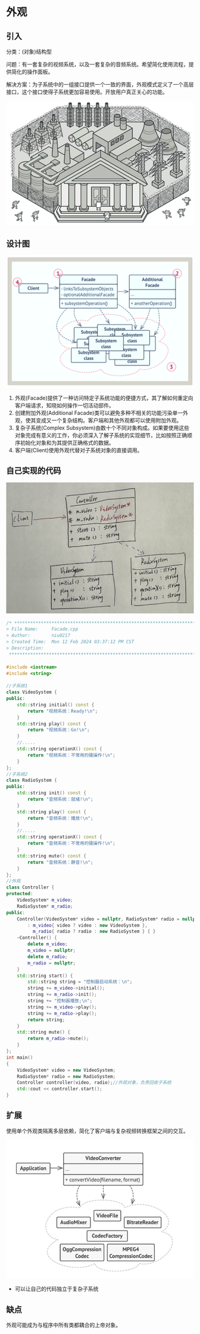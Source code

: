 # 外观

## 引入

分类：(对象)结构型

问题：有一套复杂的视频系统，以及一套复杂的音频系统。希望简化使用流程，提供简化的操作面板。

解决方案：为子系统中的一组接口提供一个一致的界面，外观模式定义了一个高层接口，这个接口使得子系统更加容易使用。开放用户真正关心的功能。

![问题](Facade.assets/问题.png) 



## 设计图

![设计图](Facade.assets/设计图.png) 

1. 外观(Facade)提供了一种访问特定子系统功能的便捷方式，其了解如何重定向客户端请求，知晓如何操作一切活动部件。
2. 创建附加外观(Additional Facade)类可以避免多种不相关的功能污染单一外观，使其变成又一个复杂结构。客户端和其他外观都可以使用附加外观。
3. 复杂子系统(Complex Subsystem)由数十个不同对象构成。如果要使用这些对象完成有意义的工作，你必须深入了解子系统的实现细节，比如按照正确顺序初始化对象和为其提供正确格式的数据。
4. 客户端(Client)使用外观代替对子系统对象的直接调用。

## 自己实现的代码

![IMG_2239](Facade.assets/IMG_2239.jpg) 

```c++
/* ************************************************************************
> File Name:     Facade.cpp
> Author:        niu0217
> Created Time:  Mon 12 Feb 2024 03:37:12 PM CST
> Description:
 ************************************************************************/

#include <iostream>
#include <string>

//子系统1
class VideoSystem {
public:
    std::string initial() const {
        return "视频系统：Ready!\n";
    }
    std::string play() const {
        return "视频系统：Go!\n";
    }
    //.....
    std::string operationX() const {
        return "视频系统：不常用的骚操作!\n";
    }
};
//子系统2
class RadioSystem {
public:
    std::string init() const {
        return "音频系统：就绪!\n";
    }
    std::string play() const {
        return "音频系统：播放!\n";
    }
    //.....
    std::string operationX() const {
        return "音频系统：不常用的骚操作!\n";
    }
    std::string mute() const {
        return "音频系统：静音!\n";
    }
};
//外观
class Controller {
protected:
    VideoSystem* m_video;
    RadioSystem* m_radio;
public:
    Controller(VideoSystem* video = nullptr, RadioSystem* radio = nullptr)
        : m_video{ video ? video : new VideoSystem },
          m_radio{ radio ? radio : new RadioSystem } { }
    ~Controller() {
        delete m_video;
        m_video = nullptr;
        delete m_radio;
        m_radio = nullptr;
    }
    std::string start() {
        std::string string = "控制器启动系统：\n";
        string += m_video->initial();
        string += m_radio->init();
        string += "控制器播放;\n";
        string += m_video->play();
        string += m_radio->play();
        return string;
    }
    std::string mute() {
        return m_radio->mute();
    }
};
int main()
{
    VideoSystem* video = new VideoSystem;
    RadioSystem* radio = new RadioSystem;
    Controller controller(video, radio);//外观对象，负责回收子系统
    std::cout << controller.start();
}
```

## 扩展

使用单个外观类隔离多层依赖，简化了客户端与复杂视频转换框架之间的交互。

![扩展](Facade.assets/扩展.png) 

+ 可以让自己的代码独立于复杂子系统

## 缺点

外观可能成为与程序中所有类都耦合的上帝对象。

